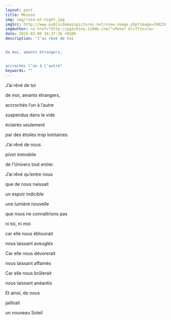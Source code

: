 ```yaml
---
layout: post
title: Méiose
img: img/rain-at-night.jpg
imgSrc: http://www.publicdomainpictures.net/view-image.php?image=19823&picture=rain-at-night
imgAuthor: <a href="http://pg2china.110mb.com/">Peter Griffin</a>
date: 2015-03-06 16:37:36 +0100
description: "J’ai rêvé de toi


de moi, amants étrangers,


accrochés l’un à l’autre"
keywords: ""
---
```

J’ai rêvé de toi

de moi, amants étrangers,

accrochés l’un à l’autre

suspendus dans le vide

éclairés seulement

par des étoiles trop lointaines.

J’ai rêvé de nous

pivot immobile

de l’Univers tout entier.

J’ai rêvé qu’entre nous

que de nous naissait

un espoir indicible

une lumière nouvelle

que nous ne connaîtrions pas

ni toi, ni moi

car elle nous éblouirait

nous laissant aveuglés

Car elle nous dévorerait

nous laissant affamés

Car elle nous brûlerait

nous laissant anéantis

Et ainsi, de nous

jaillirait

un nouveau Soleil
